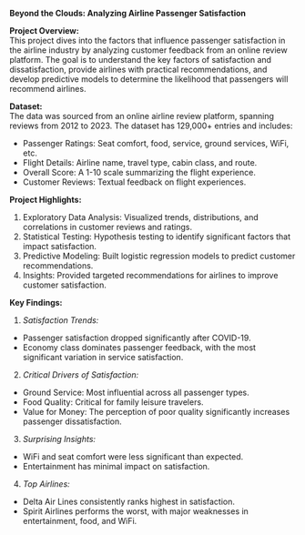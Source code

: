 **Beyond the Clouds: Analyzing Airline Passenger Satisfaction**

**Project Overview:**\
This project dives into the factors that influence passenger satisfaction in the airline industry by analyzing customer feedback from an online review platform. The goal is to understand the key factors of satisfaction and dissatisfaction, provide airlines with practical recommendations, and develop predictive models to determine the likelihood that passengers will recommend airlines.

**Dataset:**\
The data was sourced from an online airline review platform, spanning reviews from 2012 to 2023. The dataset has 129,000+ entries and includes:
- Passenger Ratings: Seat comfort, food, service, ground services, WiFi, etc.
- Flight Details: Airline name, travel type, cabin class, and route.
- Overall Score: A 1-10 scale summarizing the flight experience.
- Customer Reviews: Textual feedback on flight experiences.


**Project Highlights:**
1. Exploratory Data Analysis: Visualized trends, distributions, and correlations in customer reviews and ratings.
2. Statistical Testing: Hypothesis testing to identify significant factors that impact satisfaction.
3. Predictive Modeling: Built logistic regression models to predict customer recommendations.
4. Insights: Provided targeted recommendations for airlines to improve customer satisfaction.

**Key Findings:**
  1. _Satisfaction Trends:_
  - Passenger satisfaction dropped significantly after COVID-19.
  - Economy class dominates passenger feedback, with the most significant variation in service satisfaction.

  2. _Critical Drivers of Satisfaction:_
  - Ground Service: Most influential across all passenger types.
  - Food Quality: Critical for family leisure travelers.
  - Value for Money: The perception of poor quality significantly increases passenger dissatisfaction.

  3. _Surprising Insights:_
  - WiFi and seat comfort were less significant than expected.
  - Entertainment has minimal impact on satisfaction.

  4. _Top Airlines:_
  - Delta Air Lines consistently ranks highest in satisfaction.
  - Spirit Airlines performs the worst, with major weaknesses in entertainment, food, and WiFi.
